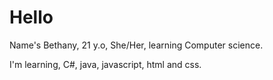 # Hello
Name's Bethany, 21 y.o, She/Her, learning Computer science.

I'm learning, C#, java, javascript, html and css.
